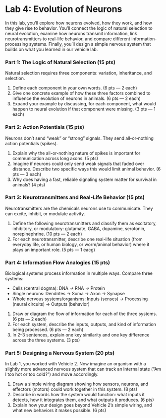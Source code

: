 # Lab 4: Evolution of Neurons

In this lab, you’ll explore how neurons evolved, how they work, and how they give rise to behavior. 
You’ll connect the logic of natural selection to neural evolution, 
examine how neurons transmit information, link neurotransmitters to real-life behavior, 
and compare different information-processing systems. 
Finally, you’ll design a simple nervous system that builds on what you learned in our vehicle lab.

### Part 1: The Logic of Natural Selection (15 pts)

Natural selection requires three components: variation, inheritance, and selection.

1. Define each component in your own words. (6 pts — 2 each)
2. Give one concrete example of how these three factors combined to influence the evolution of neurons in animals. (6 pts — 2 each)
3. Expand your example by discussing, for each component, what would happen to neural evolution if that component were missing. (3 pts — 1 each)

### Part 2: Action Potentials (15 pts)

Neurons don’t send “weak” or “strong” signals. They send all-or-nothing action potentials (spikes).
1. Explain why the all-or-nothing nature of spikes is important for communication across long axons. (5 pts)
2. Imagine if neurons could only send weak signals that faded over distance. Describe two specific ways this would limit animal behavior. (6 pts — 3 each)
3. Why does having a fast, reliable signaling system matter for survival in animals? (4 pts)

### Part 3: Neurotransmitters and Real-Life Behavior (15 pts)

Neurotransmitters are the chemicals neurons use to communicate. They can excite, inhibit, or modulate activity.

1. Define the following neurotransmitters and classify them as excitatory, inhibitory, or modulatory: glutamate, GABA, dopamine, serotonin, norepinephrine. (10 pts — 2 each)
2. For each neurotransmitter, describe one real-life situation (from everyday life, or human biology, or worm/animal behavior) where it plays an important role. (5 pts — 1 eacg)

### Part 4: Information Flow Analogies (15 pts)

Biological systems process information in multiple ways. Compare three systems:
- Cells (central dogma): DNA → RNA → Protein
- Single neurons: Dendrites → Soma → Axon → Synapse
- Whole nervous systems/organisms: Inputs (senses) → Processing (neural circuits) → Outputs (behavior)

1. Draw or diagram the flow of information for each of the three systems. (6 pts — 2 each)
2. For each system, describe the inputs, outputs, and kind of information being processed. (6 pts — 2 each)
3. In 2–3 sentences, explain one key similarity and one key difference across the three systems. (3 pts)

### Part 5: Designing a Nervous System (20 pts)

In Lab 1, you worked with Vehicle 2. 
Now imagine an organism with a slightly more advanced nervous system that can track an internal state 
(“Am I too hot or too cold?”) and move accordingly.

1. Draw a simple wiring diagram showing how sensors, neurons, and effectors (motors) could work together in this system. (8 pts)
2. Describe in words how the system would function: what inputs it detects, how it integrates them, and what outputs it produces. (6 pts)
3. Explain how your design goes beyond Vehicle 2’s simple wiring, and what new behaviors it makes possible. (6 pts)